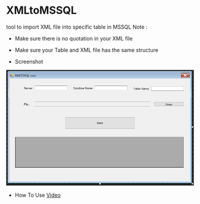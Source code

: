 # XMLtoMSSQL
tool to import XML file into specific table in MSSQL 
Note :
- Make sure there is no quotation in your XML file 
- Make sure your Table and XML file  has  the same structure

- Screenshot

![Screenshot](https://github.com/Aghiad90/XMLtoMSSQL/blob/master/xmltosql.PNG)



-  How To Use 
[Video](https://github.com/Aghiad90/XMLtoMSSQL/blob/master/xmltomssql.mp4)

